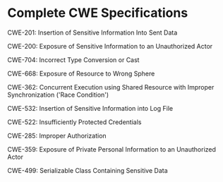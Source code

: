 

# Complete CWE Specifications

CWE-201: Insertion of Sensitive Information Into Sent Data

CWE-200: Exposure of Sensitive Information to an Unauthorized Actor

CWE-704: Incorrect Type Conversion or Cast

CWE-668: Exposure of Resource to Wrong Sphere

CWE-362: Concurrent Execution using Shared Resource with Improper Synchronization ('Race Condition')

CWE-532: Insertion of Sensitive Information into Log File

CWE-522: Insufficiently Protected Credentials

CWE-285: Improper Authorization

CWE-359: Exposure of Private Personal Information to an Unauthorized Actor

CWE-499: Serializable Class Containing Sensitive Data